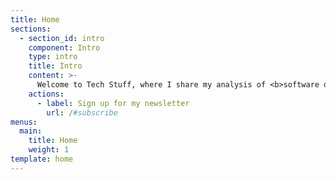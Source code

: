 ```yaml
---
title: Home
sections:
  - section_id: intro
    component: Intro
    type: intro
    title: Intro
    content: >-
      Welcome to Tech Stuff, where I share my analysis of <b>software development</b>, <b>productivity</b>, <b>wealth</b>, and <b>health</b>. Come learn and grow with me 💪🧠
    actions:
      - label: Sign up for my newsletter
        url: /#subscribe
menus:
  main:
    title: Home
    weight: 1
template: home
---
```

